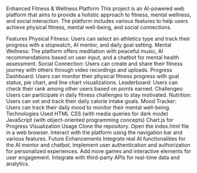 Enhanced Fitness & Wellness Platform
This project is an AI-powered web platform that aims to provide a holistic approach to fitness, mental wellness, and social interaction. The platform includes various features to help users achieve physical fitness, mental well-being, and social connections.

Features
Physical Fitness: Users can select an athletics type and track their progress with a stopwatch, AI mentor, and daily goal setting.
Mental Wellness: The platform offers meditation with peaceful music, AI recommendations based on user input, and a chatbot for mental health assessment.
Social Connection: Users can create and share their fitness journey with others through video recordings and uploads.
Progress Dashboard: Users can monitor their physical fitness progress with goal status, pie chart, and line chart visualizations.
Leaderboard: Users can check their rank among other users based on points earned.
Challenges: Users can participate in daily fitness challenges to stay motivated.
Nutrition: Users can set and track their daily calorie intake goals.
Mood Tracker: Users can track their daily mood to monitor their mental well-being.
Technologies Used
HTML
CSS (with media queries for dark mode)
JavaScript (with object-oriented programming concepts)
Chart.js for Progress Visualization
Usage
Clone the repository.
Open the index.html file in a web browser.
Interact with the platform using the navigation bar and various features.
Future Enhancements
Integrate real AI functionalities for the AI mentor and chatbot.
Implement user authentication and authorization for personalized experiences.
Add more games and interactive elements for user engagement.
Integrate with third-party APIs for real-time data and analytics.
